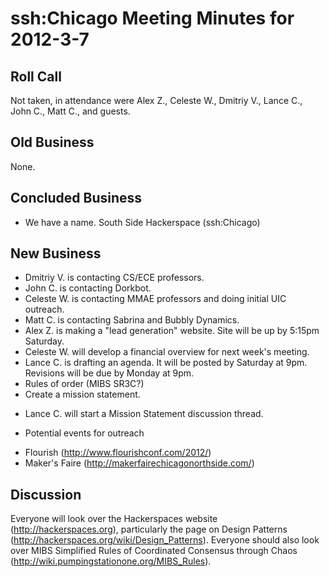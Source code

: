 # ssh:Chicago Meeting Minutes for 2012-3-7 #

## Roll Call ##

Not taken, in attendance were Alex Z., Celeste W., Dmitriy V., Lance C., John C., Matt C., and guests.

## Old Business ##

None.

## Concluded Business ##
 * We have a name. South Side Hackerspace (ssh:Chicago)

## New Business ##

 * Dmitriy V. is contacting CS/ECE professors.
 * John C. is contacting Dorkbot.
 * Celeste W. is contacting MMAE professors and doing initial UIC outreach.
 * Matt C. is contacting Sabrina and Bubbly Dynamics.
 * Alex Z. is making a "lead generation" website. Site will be up by 5:15pm Saturday.
 * Celeste W. will develop a financial overview for next week's meeting. 
 * Lance C. is drafting an agenda. It will be posted by Saturday at 9pm. Revisions will be due by Monday at 9pm.
 * Rules of order (MIBS SR3C?)
 * Create a mission statement.
  - Lance C. will start a Mission Statement discussion thread.
 * Potential events for outreach
  - Flourish (http://www.flourishconf.com/2012/)
  - Maker's Faire (http://makerfairechicagonorthside.com/)

## Discussion ##

Everyone will look over the Hackerspaces website (http://hackerspaces.org), particularly the page on Design Patterns (http://hackerspaces.org/wiki/Design_Patterns). Everyone should also look over MIBS Simplified Rules of Coordinated Consensus through Chaos (http://wiki.pumpingstationone.org/MIBS_Rules).
